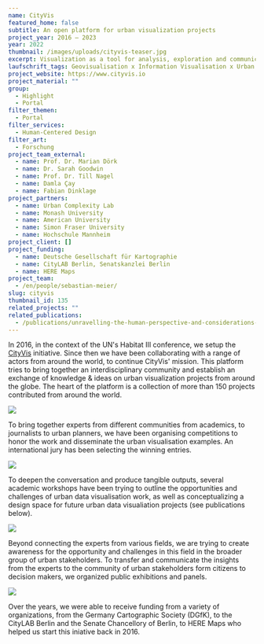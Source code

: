 ```yaml
---
name: CityVis
featured_home: false
subtitle: An open platform for urban visualization projects
project_year: 2016 – 2023
year: 2022
thumbnail: /images/uploads/cityvis-teaser.jpg
excerpt: Visualization as a tool for analysis, exploration and communication has become a driving force in the task of unravelling the complex urban fabrics that form our cities.
laufschrift_tags: Geovisualisation x Information Visualisation x Urban Planning
project_website: https://www.cityvis.io
project_material: ""
group:
  - Highlight
  - Portal
filter_themen:
  - Portal
filter_services:
  - Human-Centered Design
filter_art:
  - Forschung
project_team_external:
  - name: Prof. Dr. Marian Dörk
  - name: Dr. Sarah Goodwin
  - name: Prof. Dr. Till Nagel
  - name: Damla Çay
  - name: Fabian Dinklage
project_partners:
  - name: Urban Complexity Lab
  - name: Monash University
  - name: American University
  - name: Simon Fraser University
  - name: Hochschule Mannheim
project_client: []
project_funding:
  - name: Deutsche Gesellschaft für Kartographie
  - name: CityLAB Berlin, Senatskanzlei Berlin
  - name: HERE Maps
project_team:
  - /en/people/sebastian-meier/
slug: cityvis
thumbnail_id: 135
related_projects: ""
related_publications:
  - /publications/unravelling-the-human-perspective-and-considerations-for-urban-data-visualization
---
```

In 2016, in the context of the UN's Habitat III conference, we setup the [CityVis](https://www.cityvis.io) initiative. Since then we have been collaborating with a range of actors from around the world, to continue CityVis' mission. This platform tries to bring together an interdisciplinary community and establish an exchange of knowledge & ideas on urban visualization projects from around the globe. The heart of the platform is a collection of more than 150 projects contributed from around the world.

![](/images/uploads/cityvis-projects-2400.jpg)

To bring together experts from different communities from academics, to journalists to urban planners, we have been organising competitions to honor the work and disseminate the urban visualisation examples. An international jury has been selecting the winning entries.

![](/images/uploads/cityvis-winner-1400.jpg)

To deepen the conversation and produce tangible outputs, several academic workshops have been trying to outline the opportunities and challenges of urban data visualisation work, as well as conceptualizing a design space for future urban data visualiation projects (see publications below).

![](/images/uploads/cityvis-workshop-2400.jpg)

Beyond connecting the experts from various fields, we are trying to create awareness for the opportunity and challenges in this field in the broader group of urban stakeholders. To transfer and communicate the insights from the experts to the community of urban stakeholders form citizens to decision makers, we organized public exhibitions and panels.

![](/images/uploads/cityvis-exhibition-2400.jpg)

Over the years, we were able to receive funding from a variety of organizations, from the Germany Cartographic Society (DGfK), to the CityLAB Berlin and the Senate Chancellory of Berlin, to HERE Maps who helped us start this iniative back in 2016.



